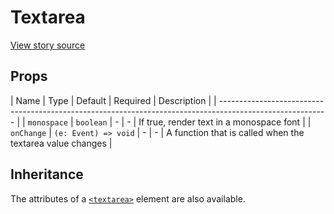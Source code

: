 # Textarea

[View story source](https://github.com/resin-io-modules/rendition/blob/master/src/stories/Textarea.js)

## Props

| Name          | Type      | Default   | Required   | Description                                          |
| --------------------------------------------------------------------------------------------------------- |
| `monospace`  | `boolean` | - | - | If true, render text in a monospace font |
| `onChange`  | `(e: Event) => void` | - | - | A function that is called when the textarea value changes |

## Inheritance

The attributes of a [`<textarea>`][1] element are also available.

[1]: https://developer.mozilla.org/en-US/docs/Web/HTML/Element/textarea


